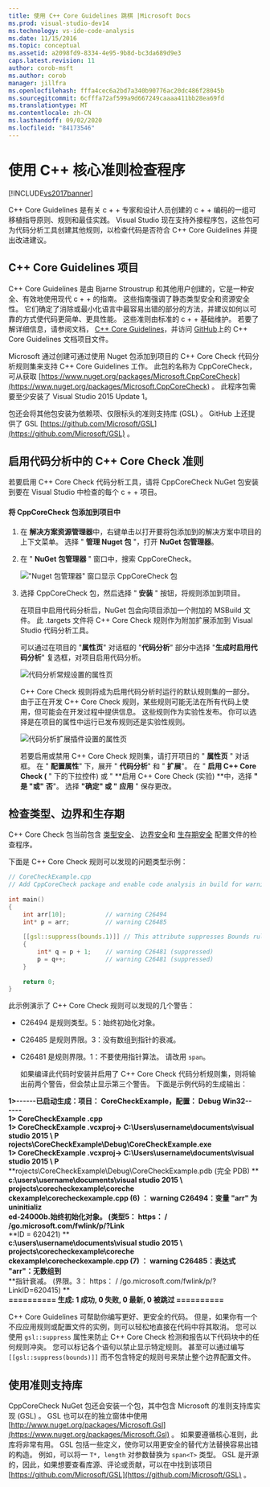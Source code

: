```yaml
---
title: 使用 C++ Core Guidelines 跳棋 |Microsoft Docs
ms.prod: visual-studio-dev14
ms.technology: vs-ide-code-analysis
ms.date: 11/15/2016
ms.topic: conceptual
ms.assetid: a2098fd9-8334-4e95-9b8d-bc3da689d9e3
caps.latest.revision: 11
author: corob-msft
ms.author: corob
manager: jillfra
ms.openlocfilehash: fffa4cec6a2bd7a340b90776ac20dc486f28045b
ms.sourcegitcommit: 6cfffa72af599a9d667249caaaa411bb28ea69fd
ms.translationtype: MT
ms.contentlocale: zh-CN
ms.lasthandoff: 09/02/2020
ms.locfileid: "84173546"
---
```

# <a name="using-the-c-core-guidelines-checkers"></a>使用 C++ 核心准则检查程序
[!INCLUDE[vs2017banner](../includes/vs2017banner.md)]

C++ Core Guidelines 是有关 c + + 专家和设计人员创建的 c + + 编码的一组可移植指导原则、规则和最佳实践。  Visual Studio 现在支持外接程序包，这些包可为代码分析工具创建其他规则，以检查代码是否符合 C++ Core Guidelines 并提出改进建议。  
  
## <a name="the-c-core-guidelines-project"></a>C++ Core Guidelines 项目  
 C++ Core Guidelines 是由 Bjarne Stroustrup 和其他用户创建的，它是一种安全、有效地使用现代 c + + 的指南。 这些指南强调了静态类型安全和资源安全性。 它们确定了消除或最小化语言中最容易出错的部分的方法，并建议如何以可靠的方式使代码更简单、更具性能。 这些准则由标准的 c + + 基础维护。 若要了解详细信息，请参阅文档， [C++ Core Guidelines](http://isocpp.github.io/CppCoreGuidelines/CppCoreGuidelines)，并访问 [GitHub](https://github.com/isocpp/CppCoreGuidelines)上的 C++ Core Guidelines 文档项目文件。  
  
 Microsoft 通过创建可通过使用 Nuget 包添加到项目的 C++ Core Check 代码分析规则集来支持 C++ Core Guidelines 工作。 此包的名称为 CppCoreCheck，可从获取 [https://www.nuget.org/packages/Microsoft.CppCoreCheck](https://www.nuget.org/packages/Microsoft.CppCoreCheck) 。 此程序包需要至少安装了 Visual Studio 2015 Update 1。  
  
 包还会将其他包安装为依赖项、仅限标头的准则支持库 (GSL) 。 GitHub 上还提供了 GSL [https://github.com/Microsoft/GSL](https://github.com/Microsoft/GSL) 。  
  
## <a name="enable-the-c-core-check-guidelines-in-code-analysis"></a>启用代码分析中的 C++ Core Check 准则  
 若要启用 C++ Core Check 代码分析工具，请将 CppCoreCheck NuGet 包安装到要在 Visual Studio 中检查的每个 c + + 项目。  
  
#### <a name="to-add-the-microsoftcppcorecheck-package-to-your-project"></a>将 CppCoreCheck 包添加到项目中  
  
1. 在 **解决方案资源管理器**中，右键单击以打开要将包添加到的解决方案中项目的上下文菜单。 选择 " **管理 Nuget 包** "，打开 **NuGet 包管理器**。  
  
2. 在 " **NuGet 包管理器** " 窗口中，搜索 CppCoreCheck。  
  
    !["Nuget 包管理器" 窗口显示 CppCoreCheck 包](../code-quality/media/cppcorecheck-nuget-window.PNG "CPPCoreCheck_Nuget_Window")  
  
3. 选择 CppCoreCheck 包，然后选择 " **安装** " 按钮，将规则添加到项目。  
  
   在项目中启用代码分析后，NuGet 包会向项目添加一个附加的 MSBuild 文件。 此 .targets 文件将 C++ Core Check 规则作为附加扩展添加到 Visual Studio 代码分析工具。  
  
   可以通过在项目的 "**属性页**" 对话框的 "**代码分析**" 部分中选择 "**生成时启用代码分析**" 复选框，对项目启用代码分析。  
  
   ![代码分析常规设置的属性页](../code-quality/media/cppcorecheck-codeanalysis-general.png "CPPCoreCheck_CodeAnalysis_General")  
  
   C++ Core Check 规则将成为启用代码分析时运行的默认规则集的一部分。 由于正在开发 C++ Core Check 规则，某些规则可能无法在所有代码上使用，但可能会在开发过程中提供信息。 这些规则作为实验性发布。 你可以选择是在项目的属性中运行已发布规则还是实验性规则。  
  
   ![代码分析扩展插件设置的属性页](../code-quality/media/cppcorecheck-codeanalysis-extensions.png "CPPCoreCheck_CodeAnalysis_Extensions")  
  
   若要启用或禁用 C++ Core Check 规则集，请打开项目的 " **属性页** " 对话框。 在 " **配置属性**" 下，展开 "  **代码分析**" 和 " **扩展**"。 在 " **启用 C++ Core Check (** " 下的下拉控件) 或 " **启用 C++ Core Check (实验) **中，选择 **" 是 "或"** **否**"。 选择 **"确定" 或 "** **应用** " 保存更改。  
  
## <a name="check-types-bounds-and-lifetimes"></a>检查类型、边界和生存期  
 C++ Core Check 包当前包含 [类型安全](http://isocpp.github.io/CppCoreGuidelines/CppCoreGuidelines#SS-type)、 [边界安全](http://isocpp.github.io/CppCoreGuidelines/CppCoreGuidelines#SS-bounds)和 [生存期安全](http://isocpp.github.io/CppCoreGuidelines/CppCoreGuidelines#SS-lifetime) 配置文件的检查程序。  
  
 下面是 C++ Core Check 规则可以发现的问题类型示例：  
  
```cpp  
// CoreCheckExample.cpp  
// Add CppCoreCheck package and enable code analysis in build for warnings.  
  
int main()  
{  
    int arr[10];           // warning C26494  
    int* p = arr;          // warning C26485  
  
    [[gsl::suppress(bounds.1)]] // This attribute suppresses Bounds rule #1  
    {  
        int* q = p + 1;    // warning C26481 (suppressed)  
        p = q++;           // warning C26481 (suppressed)  
    }  
  
    return 0;  
}  
```  
  
 此示例演示了 C++ Core Check 规则可以发现的几个警告：  
  
- C26494 是规则类型。5：始终初始化对象。  
  
- C26485 是规则界限。3：没有数组到指针的衰减。  
  
- C26481 是规则界限。1：不要使用指针算法。 请改用 `span`。  
  
  如果编译此代码时安装并启用了 C++ Core Check 代码分析规则集，则将输出前两个警告，但会禁止显示第三个警告。 下面是示例代码的生成输出：  
  
**1>------已启动生成：项目： CoreCheckExample，配置： Debug Win32--**  
**----**  
**1> CoreCheckExample .cpp**  
**1> CoreCheckExample .vcxproj-> C:\Users\username\documents\visual studio 2015 \ P**  
**rojects\CoreCheckExample\Debug\CoreCheckExample.exe**  
**1> CoreCheckExample .vcxproj-> C:\Users\username\documents\visual studio 2015 \ P**  
**rojects\CoreCheckExample\Debug\CoreCheckExample.pdb (完全 PDB) **  
**c:\users\username\documents\visual studio 2015 \ projects\corecheckexample\coreche**  
**ckexample\corecheckexample.cpp (6) ： warning C26494：变量 "arr" 为 uninitializ**  
**ed-24000b.始终初始化对象。 (类型5： https： \/ /go.microsoft.com/fwlink/p/?Link**  
**ID = 620421) **  
**c:\users\username\documents\visual studio 2015 \ projects\corecheckexample\coreche**  
**ckexample\corecheckexample.cpp (7) ： warning C26485：表达式 "arr"：无数组到**  
**指针衰减。 (界限。3： https： \/ /go.microsoft.com/fwlink/p/?LinkID=620415) **  
**========== 生成: 1 成功, 0 失败, 0 最新, 0 被跳过 ==========** 

C++ Core Guidelines 可帮助你编写更好、更安全的代码。 但是，如果你有一个不应应用规则或配置文件的实例，则可以轻松地直接在代码中将其取消。 您可以使用 `gsl::suppress` 属性来防止 C++ Core Check 检测和报告以下代码块中的任何规则冲突。 您可以标记各个语句以禁止显示特定规则。 甚至可以通过编写 `[[gsl::suppress(bounds)]]` 而不包含特定的规则号来禁止整个边界配置文件。  
  
## <a name="use-the-guideline-support-library"></a>使用准则支持库  
 CppCoreCheck NuGet 包还会安装一个包，其中包含 Microsoft 的准则支持库实现 (GSL) 。 GSL 也可以在的独立窗体中使用 [http://www.nuget.org/packages/Microsoft.Gsl](https://www.nuget.org/packages/Microsoft.Gsl) 。 如果要遵循核心准则，此库将非常有用。 GSL 包括一些定义，使你可以用更安全的替代方法替换容易出错的构造。 例如，可以将一 `T*, length` 对参数替换为 `span<T>` 类型。 GSL 是开源的，因此，如果想要查看库源、评论或贡献，可以在中找到该项目 [https://github.com/Microsoft/GSL](https://github.com/Microsoft/GSL) 。
